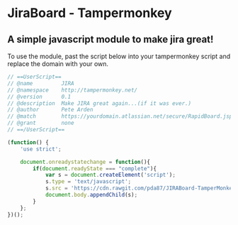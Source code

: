 JiraBoard - Tampermonkey
=
A simple javascript module to make jira great!
-
To use the module, past the script below into your tampermonkey script and replace the domain with your own.
```javascript
// ==UserScript==
// @name         JIRA
// @namespace    http://tampermonkey.net/
// @version      0.1
// @description  Make JIRA great again...(if it was ever.)
// @author       Pete Arden
// @match        https://yourdomain.atlassian.net/secure/RapidBoard.jspa*
// @grant        none
// ==/UserScript==

(function() {
    'use strict';

    document.onreadystatechange = function(){
        if(document.readyState === "complete"){
            var s = document.createElement('script');
            s.type = 'text/javascript';
            s.src = 'https://cdn.rawgit.com/pda87/JIRABoard-TamperMonkey/master/jiraModule.js';
            document.body.appendChild(s);
        }
    };
})();
```
